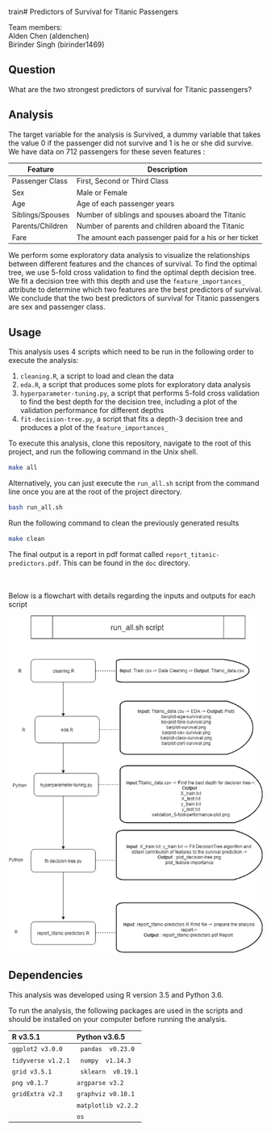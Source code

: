 
train# Predictors of Survival for Titanic Passengers

Team members:  
Alden Chen (aldenchen)  
Birinder Singh (birinder1469)    

## Question
What are the two strongest predictors of survival for Titanic passengers?

## Analysis

The target variable for the analysis is Survived, a dummy variable that takes the value 0 if the passenger did not survive and
1 is he or she did survive. We have data on 712 passengers for these seven features :

|Feature	           |Description	                                    |
|--------------------|-------------------------------------------------|
|Passenger Class	   |First, Second or Third Class |
|Sex	               |Male or Female |    
|Age                 |Age of each passenger years	|
|Siblings/Spouses	   |Number of siblings and spouses aboard the Titanic |
|Parents/Children	   |Number of parents and children aboard the Titanic |
|Fare	               |The amount each passenger paid for a his or her ticket |

We perform some exploratory data analysis to visualize the relationships between different features and the chances of survival. To find the optimal tree, we use 5-fold cross validation to find the optimal depth decision tree. We fit a decision tree with this depth and use the `feature_importances_` attribute to determine which two features are the best predictors of survival. We conclude that the two best predictors of survival for Titanic passengers are sex and passenger class.

## Usage

This analysis uses 4 scripts which need to be run in the following order to execute the analysis:

1. `cleaning.R`, a script to load and clean the data
2. `eda.R`, a script that produces some plots for exploratory data analysis
3. `hyperparameter-tuning.py`, a script that performs 5-fold cross validation to find the best depth for the decision tree, including a plot of the validation performance for different depths
4. `fit-decision-tree.py`, a script that fits a depth-3  decision tree and produces a plot of the `feature_importances_`



To execute this analysis, clone this repository, navigate to the root of this project, and run the following command in the Unix shell.  

``` sh
make all
```


Alternatively, you can just execute the `run_all.sh` script from the command line once you are at the root of the project directory.

```sh
bash run_all.sh
```


Run the following command to clean the previously generated results

``` sh
make clean
```



The final output is a report in pdf format called `report_titanic-predictors.pdf`. This can be found in the `doc` directory. <br><br><br>




Below is a flowchart with details regarding the inputs and outputs for each script

![Execution workflow](doc/Execution_workflow.png)


## Dependencies

This analysis was developed using R version 3.5  and Python 3.6.  

To run the analysis, the following packages are used in the scripts and should be installed on your computer before running the analysis.


| R  v3.5.1   | Python  v3.6.5  |
| :------------- | :------------- |
| `ggplot2 v3.0.0 `       |`` pandas  v0.23.0``    |
| `tidyverse v1.2.1`       |`` numpy  v1.14.3``     |
| `grid v3.5.1 `    |`` sklearn  v0.19.1``   |
| `png v0.1.7`       | `argparse v3.2`      |
| `gridExtra v2.3`      | `graphviz v0.10.1`    |
|       | `matplotlib v2.2.2`       |
|        | `os `     |
